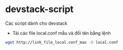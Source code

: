 devstack-script
===============

Các script dành cho devstack


- Tải các file local.conf mẫu và đổi tên bằng lệnh
```sh
wget http://link_file_local.conf_mau -O local.conf
```
